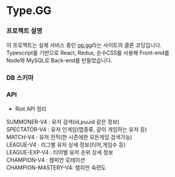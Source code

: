# Type.GG

### 프로젝트 설명

이 프로젝트는 실제 서비스 중인 [op.gg](https://op.gg)라는 사이트의 클론 코딩입니다. </br>
Typescript를 기반으로 React, Redux, 순수CSS를 사용해 Front-end를 </br>
Node와 MySQL로 Back-end를 만들었습니다.</br>

### DB 스키마

### API

- Riot API 정리

SUMMONER-V4 : 유저 검색(id,puuid 같은 정보) </br>
SPECTATOR-V4 : 유저 인게임(맵종류, 같이 게임하는 유저 등) </br>
MATCH-V4 : 유저 전적(한 시즌에한 모든게임 검색가능) </br>
LEAGUE-V4 : 리그별 유저 상세 정보(티어,게임수 등)</br>
LEAGUE-EXP-V4 : 티어별 유저 순위 상세 정보 </br>
CHAMPION-V4 : 챔피언 로테이션</br>
CHAMPION-MASTERY-V4: 챔피언 숙련도 </br>
